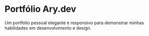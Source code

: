 <h1>Portfólio Ary.dev</h1> 
<p>Um portfólio pessoal elegante e responsivo para demonstrar minhas habilidades em desenvolvimento e design.</p>
